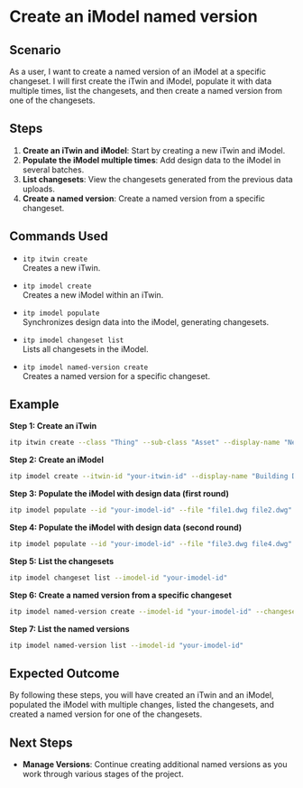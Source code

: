 # Create an iModel named version

## Scenario

As a user, I want to create a named version of an iModel at a specific changeset. I will first create the iTwin and iModel, populate it with data multiple times, list the changesets, and then create a named version from one of the changesets.

## Steps

1. **Create an iTwin and iModel**: Start by creating a new iTwin and iModel.
2. **Populate the iModel multiple times**: Add design data to the iModel in several batches.
3. **List changesets**: View the changesets generated from the previous data uploads.
4. **Create a named version**: Create a named version from a specific changeset.

## Commands Used

- `itp itwin create`  
  Creates a new iTwin.

- `itp imodel create`  
  Creates a new iModel within an iTwin.

- `itp imodel populate`  
  Synchronizes design data into the iModel, generating changesets.

- `itp imodel changeset list`  
  Lists all changesets in the iModel.

- `itp imodel named-version create`  
  Creates a named version for a specific changeset.

## Example

**Step 1: Create an iTwin**
```bash
itp itwin create --class "Thing" --sub-class "Asset" --display-name "New Infrastructure Project" 
```

**Step 2: Create an iModel**
```bash
itp imodel create --itwin-id "your-itwin-id" --display-name "Building Design" --description "iModel for named versions"
```

**Step 3: Populate the iModel with design data (first round)**
```bash
itp imodel populate --id "your-imodel-id" --file "file1.dwg file2.dwg" --connector "DWG"
```

**Step 4: Populate the iModel with design data (second round)**
```bash
itp imodel populate --id "your-imodel-id" --file "file3.dwg file4.dwg" --connector "DWG"
```

**Step 5: List the changesets**
```bash
itp imodel changeset list --imodel-id "your-imodel-id"
```

**Step 6: Create a named version from a specific changeset**
```bash
itp imodel named-version create --imodel-id "your-imodel-id" --changeset-id "your-changeset-id" --name "Version 1: Initial Design"
```

**Step 7: List the named versions**
```bash
itp imodel named-version list --imodel-id "your-imodel-id"
```

## Expected Outcome

By following these steps, you will have created an iTwin and an iModel, populated the iModel with multiple changes, listed the changesets, and created a named version for one of the changesets.

## Next Steps

- **Manage Versions**: Continue creating additional named versions as you work through various stages of the project.
